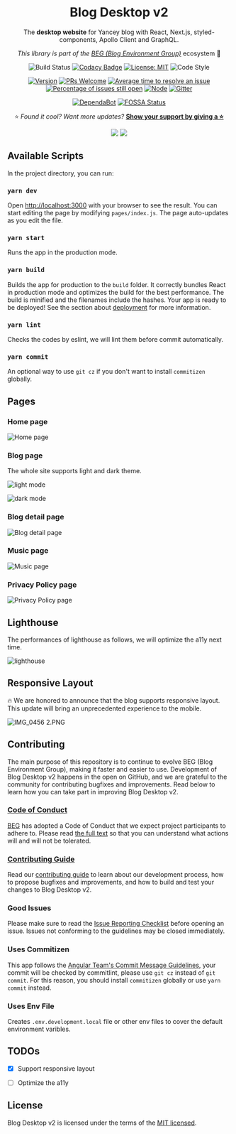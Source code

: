<div align="center">

# Blog Desktop v2

The **desktop website** for Yancey blog with React, Next.js, styled-components, Apollo Client and GraphQL.

_This library is part of the [BEG (Blog Environment Group)](https://github.com/Yancey-Blog)_ ecosystem 📖

![Build Status](https://github.com/Yancey-Blog/blog-desktop-v2/actions/workflows/github-actions.yml/badge.svg)
[![Codacy Badge](https://api.codacy.com/project/badge/Grade/8301052718f145cb9be68a6a28717f41)](https://www.codacy.com/app/YanceyOfficial/blog-desktop-v2?utm_source=github.com&utm_medium=referral&utm_content=Yancey-Blog/blog-desktop-v2&utm_campaign=Badge_Grade)
[![License: MIT](https://img.shields.io/badge/License-MIT-green.svg)](https://opensource.org/licenses/MIT)
![Code Style](https://camo.githubusercontent.com/c83b8df34339bd302b7fd3fbb631f99ba25f87f8/68747470733a2f2f696d672e736869656c64732e696f2f62616467652f636f64655f7374796c652d70726574746965722d6666363962342e737667)

[![Version](https://img.shields.io/github/package-json/v/Yancey-Blog/blog-desktop-v2)](https://github.com/Yancey-Blog/blog-desktop-v2)
[![PRs Welcome](https://img.shields.io/badge/PRs-welcome-green.svg)](https://github.com/Yancey-Blog/blog-desktop-v2/pulls)
[![Average time to resolve an issue](https://isitmaintained.com/badge/resolution/Yancey-Blog/blog-desktop-v2.svg)](https://isitmaintained.com/project/Yancey-Blog/blog-desktop-v2)
[![Percentage of issues still open](https://isitmaintained.com/badge/open/Yancey-Blog/blog-desktop-v2.svg)](https://isitmaintained.com/project/Yancey-Blog/blog-desktop-v2)
[![Node](https://img.shields.io/badge/node-%3E%3D12.16.0-orange.svg)](https://nodejs.org/en/)
[![Gitter](https://badges.gitter.im/yancey-official/community.svg)](https://gitter.im/yancey-official/community?utm_source=badge&utm_medium=badge&utm_campaign=pr-badge)

[![DependaBot](https://camo.githubusercontent.com/1fe7004c016a5ab641008b9579409c784eaa1725/68747470733a2f2f696d672e736869656c64732e696f2f62616467652f446570656e6461626f742d656e61626c65642d626c75652e737667)](https://dependabot.com/)
[![FOSSA Status](https://app.fossa.com/api/projects/git%2Bgithub.com%2FYancey-Blog%2Fblog-desktop-v2.svg?type=shield)](https://app.fossa.com/projects/git%2Bgithub.com%2FYancey-Blog%2Fblog-desktop-v2?ref=badge_shield)

⭐️ _Found it cool? Want more updates?_ [**Show your support by giving a ⭐️**](https://github.com/Yancey-Blog/blog-desktop-v2/stargazers)

<a href="https://www.paypal.me/yanceyleo" target="_blank"><img src="https://img.shields.io/badge/Donate-PayPal-ff3f59.svg"/></a>
<a href="https://twitter.com/YanceyOfficial" target="_blank"><img src="https://img.shields.io/twitter/follow/YanceyOfficial.svg?style=social&label=Follow"></a>

</div>

## Available Scripts

In the project directory, you can run:

### `yarn dev`

Open [http://localhost:3000](http://localhost:3000) with your browser to see the result. You can start editing the page by modifying `pages/index.js`. The page auto-updates as you edit the file.

### `yarn start`

Runs the app in the production mode.

### `yarn build`

Builds the app for production to the `build` folder. It correctly bundles React in production mode and optimizes the build for the best performance. The build is minified and the filenames include the hashes. Your app is ready to be deployed! See the section about [deployment](https://facebook.github.io/create-react-app/docs/deployment) for more information.

### `yarn lint`

Checks the codes by eslint, we will lint them before commit automatically.

### `yarn commit`

An optional way to use `git cz` if you don't want to install `commitizen` globally.

## Pages

### Home page

![Home page](https://static.yancey.app/Jietu20200518-234148.jpg)

### Blog page

The whole site supports light and dark theme.

![light mode](https://static.yancey.app/Jietu20200518-234218.jpg)

![dark mode](https://static.yancey.app/Jietu20200518-234224.jpg)

### Blog detail page

![Blog detail page](https://static.yancey.app/Jietu20200518-234354.jpg)

### Music page

![Music page](https://static.yancey.app/Jietu20200518-234240.jpg)

### Privacy Policy page

![Privacy Policy page](https://static.yancey.app/Jietu20200518-234420.jpg)

## Lighthouse

The performances of lighthouse as follows, we will optimize the a11y next time.

![lighthouse](https://static.yancey.app/Jietu20200514-122909.jpg)

## Responsive Layout

🔥 We are honored to announce that the blog supports responsive layout. This update will bring an unprecedented experience to the mobile.

![IMG_0456 2.PNG](https://static.yancey.app/IMG_0456%202.PNG)

## Contributing

The main purpose of this repository is to continue to evolve BEG (Blog Environment Group), making it faster and easier to use. Development of Blog Desktop v2 happens in the open on GitHub, and we are grateful to the community for contributing bugfixes and improvements. Read below to learn how you can take part in improving Blog Desktop v2.

### [Code of Conduct](./CODE_OF_CONDUCT.md)

[BEG](https://github.com/Yancey-Blog) has adopted a Code of Conduct that we expect project participants to adhere to. Please read [the full text](./CODE_OF_CONDUCT.md) so that you can understand what actions will and will not be tolerated.

### [Contributing Guide](./CONTRIBUTING.md)

Read our [contributing guide](./CONTRIBUTING.md) to learn about our development process, how to propose bugfixes and improvements, and how to build and test your changes to Blog Desktop v2.

### Good Issues

Please make sure to read the [Issue Reporting Checklist](./.github/ISSUE_TEMPLATE/bug_report.md) before opening an issue. Issues not conforming to the guidelines may be closed immediately.

### Uses Commitizen

This app follows the [Angular Team's Commit Message Guidelines](https://github.com/angular/angular/blob/master/CONTRIBUTING.md#commit), your commit will be checked by commitlint, please use `git cz` instead of `git commit`. For this reason, you should install `commitizen` globally or use `yarn commit` instead.

### Uses Env File

Creates `.env.development.local` file or other env files to cover the default environment varibles.

## TODOs

- [x] Support responsive layout

- [ ] Optimize the a11y

## License

Blog Desktop v2 is licensed under the terms of the [MIT licensed](https://opensource.org/licenses/MIT).
